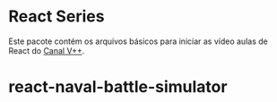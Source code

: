 # React Series
Este pacote contém os arquivos básicos para iniciar as vídeo aulas
de React do [Canal V++](https://youtube.com/user/VPlusPlus).
# react-naval-battle-simulator
